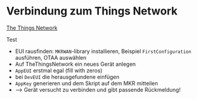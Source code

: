 # Verbindung zum Things Network

[The Things Network](www.thethingsnetwork.org)

Test
- EUI rausfinden: `MKRWAN`-library installieren, Beispiel `FirstConfiguration` ausführen, OTAA auswählen
- Auf TheThingsNetwork ein neues Gerät anlegen
- `AppEUI` erstmal egal (fill with zeros)
- bei `DevEUI` die herausgefundene einfügen
- `AppKey` generieren und dem Skript auf dem MKR mitteilen
- --> Gerät versucht zu verbinden und gibt passende Rückmeldung!


